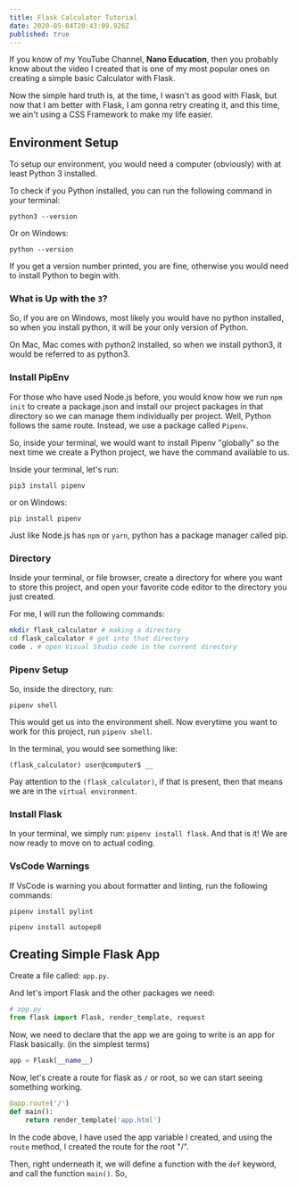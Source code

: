 ```yaml
---
title: Flask Calculator Tutorial
date: 2020-05-04T20:43:09.926Z
published: true
---
```

If you know of my YouTube Channel, **Nano Education**, then you probably know about the video I created that is one of my most popular ones on creating a simple basic Calculator with Flask. 

Now the simple hard truth is, at the time, I wasn't as good with Flask, but now that I am better with Flask, I am gonna retry creating it, and this time, we ain't using a CSS Framework to make my life easier. 

## Environment Setup
To setup our environment, you would need a computer (obviously) with at least Python 3 installed. 

To check if you Python installed, you can run the following command in your terminal:

```
python3 --version
```

Or on Windows:

```
python --version
```

If you get a version number printed, you are fine, otherwise you would need to install Python to begin with.

### What is Up with the `3`? 
So, if you are on Windows, most likely you would have no python installed, so when you install python, it will be your only version of Python.

On Mac, Mac comes with python2 installed, so when we install python3, it would be referred to as python3. 

### Install PipEnv
For those who have used Node.js before, you would know how we run `npm init` to create a package.json and install our project packages in that directory so we can manage them individually per project. Well, Python follows the same route. Instead, we use a package called `Pipenv`. 

So, inside your terminal, we would want to install Pipenv "globally" so the next time we create a Python project, we have the command available to us. 

Inside your terminal, let's run:

```
pip3 install pipenv
```

or on Windows:

```
pip install pipenv
```
Just like Node.js has `npm` or `yarn`, python has a package manager called pip. 

### Directory
Inside your terminal, or file browser, create a directory for where you want to store this project, and open your favorite code editor to the directory you just created. 

For me, I will run the following commands:

```sh
mkdir flask_calculator # making a directory
cd flask_calculator # get into that directory
code . # open Visual Studio code in the current directory
```

### Pipenv Setup
So, inside the directory, run:
```
pipenv shell
```

This would get us into the environment shell. Now everytime you want to work for this project, run `pipenv shell`. 

In the terminal, you would see something like: 

```
(flask_calculator) user@computer$ __
```

Pay attention to the `(flask_calculator)`, if that is present, then that means we are in the `virtual environment`. 

### Install Flask
In your terminal, we simply run: `pipenv install flask`. And that is it! We are now ready to move on to actual coding.

### VsCode Warnings
If VsCode is warning you about formatter and linting, run the following commands: 
```
pipenv install pylint

```
```
pipenv install autopep8

```

## Creating Simple Flask App
Create a file called: `app.py`. 

And let's import Flask and the other packages we need:
```python
# app.py
from flask import Flask, render_template, request
```

Now, we need to declare that the app we are going to write is an app for Flask basically. (in the simplest terms)

```python
app = Flask(__name__)
```

Now, let's create a route for flask as `/` or root, so we can start seeing something working. 
```python
@app.route('/')
def main():
    return render_template('app.html')
```

In the code above, I have used the app variable I created, and using the `route` method, I created the route for the root "/". 

Then, right underneath it, we will define a function with the `def` keyword, and call the function `main()`. So, 
